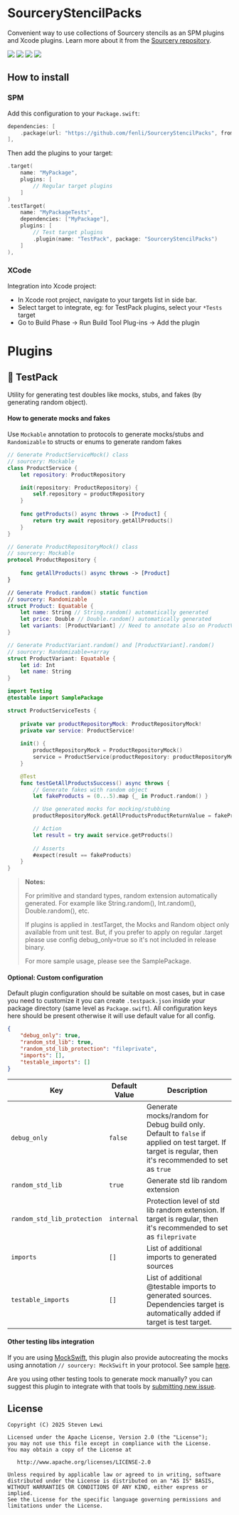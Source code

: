# SourceryStencilPacks
Convenient way to use collections of Sourcery stencils as an SPM plugins and Xcode plugins. Learn more about it from the [Sourcery repository](https://github.com/krzysztofzablocki/Sourcery).

[![](https://img.shields.io/github/v/release/fenli/SourceryStencilPacks?style=flat&label=Latest%20Release&color=blue)](https://github.com/fenli/SourceryStencilPacks/releases)
[![](https://img.shields.io/endpoint?url=https%3A%2F%2Fswiftpackageindex.com%2Fapi%2Fpackages%2Ffenli%2FSourceryStencilPacks%2Fbadge%3Ftype%3Dswift-versions)](https://swiftpackageindex.com/fenli/SourceryStencilPacks)
[![](https://img.shields.io/endpoint?url=https%3A%2F%2Fswiftpackageindex.com%2Fapi%2Fpackages%2Ffenli%2FSourceryStencilPacks%2Fbadge%3Ftype%3Dplatforms)](https://swiftpackageindex.com/fenli/SourceryStencilPacks)
[![](https://img.shields.io/github/license/fenli/SourceryStencilPacks?style=flat)](https://www.apache.org/licenses/LICENSE-2.0.txt)

## How to install
### SPM
Add this configuration to your `Package.swift`:
```swift
dependencies: [
    .package(url: "https://github.com/fenli/SourceryStencilPacks", from: "0.1.1"),
],
```
Then add the plugins to your target:
```swift
.target(
    name: "MyPackage",
    plugins: [
        // Regular target plugins
    ]
)
.testTarget(
    name: "MyPackageTests",
    dependencies: ["MyPackage"],
    plugins: [
        // Test target plugins
        .plugin(name: "TestPack", package: "SourceryStencilPacks")
    ]
),
```

### XCode
Integration into Xcode project:
- In Xcode root project, navigate to your targets list in side bar.
- Select target to integrate, eg: for TestPack plugins, select your `*Tests` target
- Go to Build Phase -> Run Build Tool Plug-ins -> Add the plugin


# Plugins
## :rocket: TestPack
Utility for generating test doubles like mocks, stubs, and fakes (by generating random object).

#### How to generate mocks and fakes 
Use `Mockable` annotation to protocols to generate mocks/stubs and `Randomizable` to structs or enums to generate random fakes
```swift
// Generate ProductServiceMock() class
// sourcery: Mockable
class ProductService {
    let repository: ProductRepository

    init(repository: ProductRepository) {
        self.repository = productRepository
    }
    
    func getProducts() async throws -> [Product] {
        return try await repository.getAllProducts()
    }
}

// Generate ProductRepositoryMock() class
// sourcery: Mockable
protocol ProductRepository {
    
    func getAllProducts() async throws -> [Product]
}

// Generate Product.random() static function
// sourcery: Randomizable
struct Product: Equatable {
    let name: String // String.random() automatically generated
    let price: Double // Double.random() automatically generated
    let variants: [ProductVariant] // Need to annotate also on ProductVariant
}

// Generate ProductVariant.random() and [ProductVariant].random()
// sourcery: Randomizable=+array
struct ProductVariant: Equatable {
    let id: Int
    let name: String
}
```
```swift
import Testing
@testable import SamplePackage

struct ProductServiceTests {
    
    private var productRepositoryMock: ProductRepositoryMock!
    private var service: ProductService!
    
    init() {
        productRepositoryMock = ProductRepositoryMock()
        service = ProductService(productRepository: productRepositoryMock)
    }

    @Test
    func testGetAllProductsSuccess() async throws {
        // Generate fakes with random object
        let fakeProducts = (0...5).map {_ in Product.random() }

        // Use generated mocks for mocking/stubbing
        productRepositoryMock.getAllProductsProductReturnValue = fakeProducts

        // Action
        let result = try await service.getProducts()
        
        // Asserts
        #expect(result == fakeProducts)
    }
}
```

> **Notes:**
> 
> For primitive and standard types, random extension automatically generated.
> For example like String.random(), Int.random(), Double.random(), etc.
> 
> If plugins is applied in .testTarget, the Mocks and Random object only available from unit test.
> But, if you prefer to apply on regular .target please use config debug_only=true so it's not included in release binary. 
> 
> For more sample usage, please see the SamplePackage.

#### Optional: Custom configuration
Default plugin configuration should be suitable on most cases, but in case you need to customize it you can create `.testpack.json` inside your package directory (same level as `Package.swift`). All configuration keys here should be present otherwise it will use default value for all config.
```json
{
    "debug_only": true,
    "random_std_lib": true,
    "random_std_lib_protection": "fileprivate",
    "imports": [],
    "testable_imports": []
}
```
| Key                        | Default Value  | Description |
|----------------------------|----------------|-------------|
| `debug_only`               | `false`        | Generate mocks/random for Debug build only. Default to `false` if applied on test target. If target is regular, then it's recommended to set as `true` |
| `random_std_lib`           | `true`         | Generate std lib random extension |
| `random_std_lib_protection`| `internal`     | Protection level of std lib random extension. If target is regular, then it's recommended to set as `fileprivate` |
| `imports`                  | `[]`           | List of additional imports to generated sources |
| `testable_imports`         | `[]`           | List of additional @testable imports to generated sources. Dependencies target is automatically added if target is test target. |

#### Other testing libs integration
If you are using [MockSwift](https://github.com/leoture/MockSwift), this plugin also provide autocreating the mocks using annotation `// sourcery: MockSwift` in your protocol. See sample [here](https://github.com/fenli/SourceryStencilPacks/blob/main/Sample/SamplePackage/Tests/SamplePackageTests/GetProductListUseCaseWithMockSwiftTests.swift).

Are you using other testing tools to generate mock manually? you can suggest this plugin to integrate with that tools by [submitting new issue](https://github.com/fenli/SourceryStencilPacks/issues/new).

## License

    Copyright (C) 2025 Steven Lewi

    Licensed under the Apache License, Version 2.0 (the "License");
    you may not use this file except in compliance with the License.
    You may obtain a copy of the License at

       http://www.apache.org/licenses/LICENSE-2.0

    Unless required by applicable law or agreed to in writing, software
    distributed under the License is distributed on an "AS IS" BASIS,
    WITHOUT WARRANTIES OR CONDITIONS OF ANY KIND, either express or implied.
    See the License for the specific language governing permissions and
    limitations under the License.
